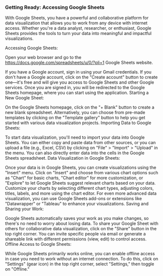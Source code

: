 <h3>Getting Ready: Accessing Google Sheets</h3>

With Google Sheets, you have a powerful and collaborative platform for data visualization that allows you to work from any device with internet access. Whether you're a data analyst, researcher, or enthusiast, Google Sheets provides the tools to turn your data into meaningful and impactful visualizations.

Accessing Google Sheets:

Open your web browser and go to the https://docs.google.com/spreadsheets/u/0/?pli=1 Google Sheets website.

If you have a Google account, sign in using your Gmail credentials. If you don't have a Google account, click on the "Create account" button to create one—it's free and will give you access to Google Sheets and other Google services.
Once you are signed in, you will be redirected to the Google Sheets homepage, where you can start using the application.
Starting a New Google Sheet:

On the Google Sheets homepage, click on the "+ Blank" button to create a new blank spreadsheet.
Alternatively, you can choose from pre-made templates by clicking on the "Template gallery" button to help you get started with various data visualization projects.
Importing Data to Google Sheets:

To start data visualization, you'll need to import your data into Google Sheets. You can either copy and paste data from other sources, or you can upload a file (e.g., Excel, CSV) by clicking on "File" > "Import" > "Upload" in the menu.
You can also directly enter data into the cells in the Google Sheets spreadsheet.
Data Visualization in Google Sheets:

Once your data is in Google Sheets, you can create visualizations using the "Insert" menu. Click on "Insert" and choose from various chart options such as "Chart" for basic charts, "Chart editor" for more customization, or "Explore" to let Google Sheets suggest relevant charts based on your data.
Customize your charts by selecting different chart types, adjusting colors, titles, labels, and more using the chart editor.
For even more advanced data visualization, you can use Google Sheets add-ons or extensions like "Datawrapper" or "Tableau" to enhance your visualizations.
Saving and Sharing your Work:

Google Sheets automatically saves your work as you make changes, so there's no need to worry about losing data.
To share your Google Sheet with others for collaborative data visualization, click on the "Share" button in the top right corner. You can invite specific people via email or generate a shareable link with different permissions (view, edit) to control access.
Offline Access to Google Sheets:

While Google Sheets primarily works online, you can enable offline access in case you need to work without an internet connection. To do this, click on "Settings" (gear icon) in the top right corner, select "Settings," then toggle on "Offline."
